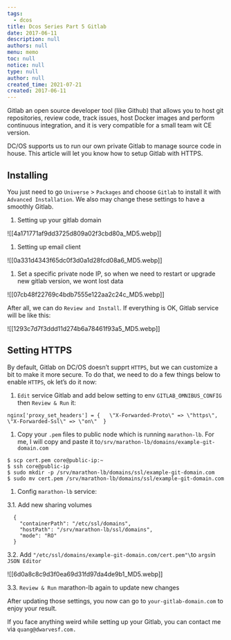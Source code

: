 ```yaml
---
tags: 
  - dcos
title: Dcos Series Part 5 Gitlab
date: 2017-06-11
description: null
authors: null
menu: memo
toc: null
notice: null
type: null
author: null
created_time: 2021-07-21
created: 2017-06-11
---
```


Gitlab an open source developer tool (like Github) that allows you to host git repositories, review code, track issues, host Docker images and perform continuous integration, and it is very compatible for a small team wit CE version.

DC/OS supports us to run our own private Gitlab to manage source code in house. This article will let you know how to setup Gitlab with HTTPS.

## Installing

You just need to go `Universe` > `Packages` and choose `Gitlab` to install it with `Advanced Installation`. We also may change these settings to have a smoothly Gitlab.

1. Setting up your gitlab domain

![[4a171771af9dd3725d809a02f3cbd80a_MD5.webp]]



1. Setting up email client

![[0a331d4343f65dc0f3d0a1d28fcd08a6_MD5.webp]]



1. Set a specific private node IP, so when we need to restart or upgrade new gitlab version, we wont lost data

![[07cb48f22769c4bdb7555e122aa2c24c_MD5.webp]]


After all, we can do `Review and Install`. If everything is OK, Gitlab service will be like this:

![[1293c7d7f3ddd11d274b6a78461f93a5_MD5.webp]]


## Setting HTTPS

By default, Gitlab on DC/OS doesn’t supprt `HTTPS`, but we can customize a bit to make it more secure. To do that, we need to do a few things below to enable `HTTPS`, ok let’s do it now:

1. `Edit` service Gitlab and add below setting to env `GITLAB_OMNIBUS_CONFIG` then `Review & Run` it:

```plain_text
nginx['proxy_set_headers'] = {   \"X-Forwarded-Proto\" => \"https\",   \"X-Forwarded-Ssl\" => \"on\"  }
```



1. Copy your `.pem` files to public node which is running `marathon-lb`. For me, I will copy and paste it to`/srv/marathon-lb/domains/example-git-domain.com`

```plain_text
$ scp cert.pem core@public-ip:~
$ ssh core@public-ip
$ sudo mkdir -p /srv/marathon-lb/domains/ssl/example-git-domain.com
$ sudo mv cert.pem /srv/marathon-lb/domains/ssl/example-git-domain.com
```



1. Config `marathon-lb` service:

3.1. Add new sharing volumes


```plain_text
  {
    "containerPath": "/etc/ssl/domains",
    "hostPath": "/srv/marathon-lb/ssl/domains",
    "mode": "RO"
  }
```


3.2. Add `"/etc/ssl/domains/example-git-domain.com/cert.pem"\`to `args`in `JSON Editor`

![[6d0a8c8c9d3f0ea69d31fd97da4de9b1_MD5.webp]]


3.3. `Review & Run` marathon-lb again to update new changes


After updating those settings, you now can go to `your-gitlab-domain.com` to enjoy your result.


If you face anything weird while setting up your Gitlab, you can contact me via `quang@dwarvesf.com.`
